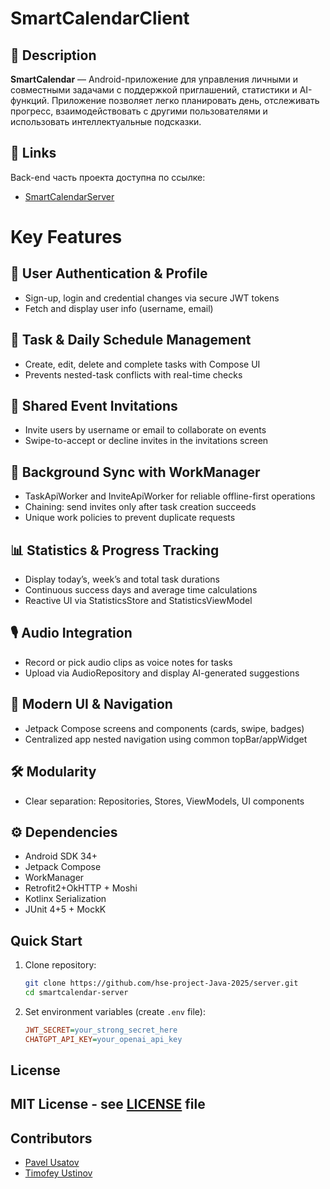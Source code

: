 # SmartCalendarClient

## 📱 Description

**SmartCalendar** — Android-приложение для управления личными и совместными задачами с поддержкой приглашений, статистики и AI-функций. Приложение позволяет легко планировать день, отслеживать прогресс, взаимодействовать с другими пользователями и использовать интеллектуальные подсказки.

## 🔗 Links

Back-end часть проекта доступна по ссылке:

- [SmartCalendarServer](https://github.com/hse-project-Java-2025/server)

# Key Features

## 👤 User Authentication & Profile

- Sign-up, login and credential changes via secure JWT tokens  
- Fetch and display user info (username, email)

## 📅 Task & Daily Schedule Management

- Create, edit, delete and complete tasks with Compose UI 
- Prevents nested-task conflicts with real-time checks

## 🤝 Shared Event Invitations

- Invite users by username or email to collaborate on events  
- Swipe-to-accept or decline invites in the invitations screen  

## 🔄 Background Sync with WorkManager

- TaskApiWorker and InviteApiWorker for reliable offline-first operations  
- Chaining: send invites only after task creation succeeds  
- Unique work policies to prevent duplicate requests

## 📊 Statistics & Progress Tracking

- Display today’s, week’s and total task durations  
- Continuous success days and average time calculations  
- Reactive UI via StatisticsStore and StatisticsViewModel

## 🎙️ Audio Integration

- Record or pick audio clips as voice notes for tasks  
- Upload via AudioRepository and display AI-generated suggestions

## 📐 Modern UI & Navigation

- Jetpack Compose screens and components (cards, swipe, badges)  
- Centralized app nested navigation using common topBar/appWidget 

## 🛠️ Modularity

- Clear separation: Repositories, Stores, ViewModels, UI components

## ⚙️ Dependencies

- Android SDK 34+
- Jetpack Compose
- WorkManager
- Retrofit2+OkHTTP + Moshi
- Kotlinx Serialization
- JUnit 4+5 + MockK

## Quick Start
1. Clone repository:
   ```bash
   git clone https://github.com/hse-project-Java-2025/server.git
   cd smartcalendar-server
   ```
2. Set environment variables (create `.env` file):
   ```ini
   JWT_SECRET=your_strong_secret_here
   CHATGPT_API_KEY=your_openai_api_key
   ```
## License
MIT License - see [LICENSE](LICENSE.txt) file
---

## Contributors
- [Pavel Usatov](https://github.com/UsatovPavel)
- [Timofey Ustinov](https://github.com/timustinov)
